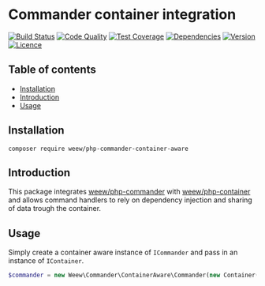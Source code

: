 # Commander container integration

[![Build Status](https://img.shields.io/travis/weew/php-commander-container-aware.svg)](https://travis-ci.org/weew/php-commander-container-aware)
[![Code Quality](https://img.shields.io/scrutinizer/g/weew/php-commander-container-aware.svg)](https://scrutinizer-ci.com/g/weew/php-commander-container-aware)
[![Test Coverage](https://img.shields.io/coveralls/weew/php-commander-container-aware.svg)](https://coveralls.io/github/weew/php-commander-container-aware)
[![Dependencies](https://img.shields.io/versioneye/d/php/weew:php-commander-container-aware.svg)](https://versioneye.com/php/weew:php-commander-container-aware)
[![Version](https://img.shields.io/packagist/v/weew/php-commander-container-aware.svg)](https://packagist.org/packages/weew/php-commander-container-aware)
[![Licence](https://img.shields.io/packagist/l/weew/php-commander-container-aware.svg)](https://packagist.org/packages/weew/php-commander-container-aware)

## Table of contents

- [Installation](#installation)
- [Introduction](#introduction)
- [Usage](#usage)

## Installation

`composer require weew/php-commander-container-aware`

## Introduction

This package integrates [weew/php-commander](https://github.com/weew/php-commander) with [weew/php-container](https://github.com/weew/php-container) and allows command handlers to rely on dependency injection and sharing of data trough the container.

## Usage

Simply create a container aware instance of `ICommander` and pass in an instance of `IContainer`.

```php
$commander = new Weew\Commander\ContainerAware\Commander(new Container());
```
